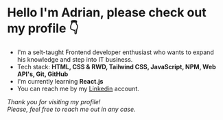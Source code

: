 # Hello I'm Adrian, please check out my profile 👇

* I'm a selt-taught Frontend developer enthusiast who wants to expand his knowledge and step into IT business.
* Tech stack: **HTML, CSS & RWD, Tailwind CSS, JavaScript, NPM, Web API's, Git, GitHub**
* I'm currently learning **React.js**
* You can reach me by my [Linkedin](https://www.linkedin.com/in/adrian-prajsnar/) account. <br>

*Thank you for visiting my profile! <br>
Please, feel free to reach me out in any case.*
